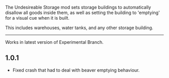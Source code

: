The Undesireable Storage mod sets storage buildings to automatically disallow all goods inside them, as well as setting the building to 'emptying' for a visual cue when it is built.

This includes warehouses, water tanks, and any other storage building.  


---

Works in latest version of Experimental Branch.  

## 1.0.1
- Fixed crash that had to deal with beaver emptying behaviour. 